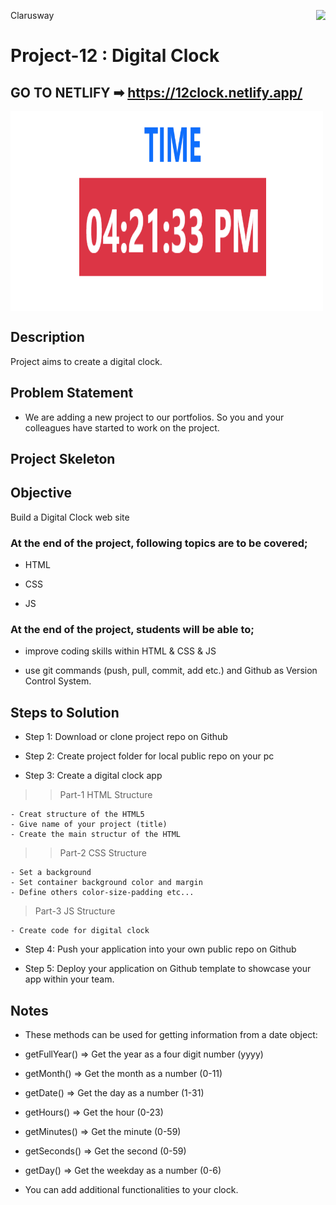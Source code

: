 <p>Clarusway<img align="right"
  src="https://secure.meetupstatic.com/photos/event/3/1/b/9/600_488352729.jpeg"  width="15px"></p>

# Project-12 : Digital Clock

## GO TO NETLIFY ➡ https://12clock.netlify.app/

<p><img align="center" alt="gif" src="./solution/Project-12-Digital-Clock.gif" width="500" height="320" /></p>

## Description

Project aims to create a digital clock.

## Problem Statement

- We are adding a new project to our portfolios. So you and your colleagues have started to work on the project.

## Project Skeleton

## Objective

Build a Digital Clock web site

### At the end of the project, following topics are to be covered;

- HTML

- CSS

- JS

### At the end of the project, students will be able to;

- improve coding skills within HTML & CSS & JS

- use git commands (push, pull, commit, add etc.) and Github as Version Control System.

## Steps to Solution

- Step 1: Download or clone project repo on Github

- Step 2: Create project folder for local public repo on your pc

- Step 3: Create a digital clock app

> > Part-1 HTML Structure

    - Creat structure of the HTML5
    - Give name of your project (title)
    - Create the main structur of the HTML

> > Part-2 CSS Structure

    - Set a background
    - Set container background color and margin
    - Define others color-size-padding etc...

> Part-3 JS Structure

    - Create code for digital clock

- Step 4: Push your application into your own public repo on Github

- Step 5: Deploy your application on Github template to showcase your app within your team.

## Notes

- These methods can be used for getting information from a date object:

- getFullYear() => Get the year as a four digit number (yyyy)

- getMonth() => Get the month as a number (0-11)

- getDate() => Get the day as a number (1-31)

- getHours() => Get the hour (0-23)

- getMinutes() => Get the minute (0-59)

- getSeconds() => Get the second (0-59)

- getDay() => Get the weekday as a number (0-6)

- You can add additional functionalities to your clock.
